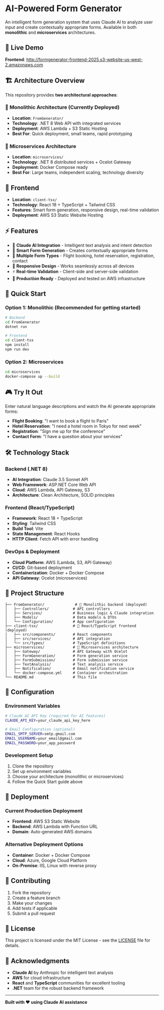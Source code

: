 # AI-Powered Form Generator

An intelligent form generation system that uses Claude AI to analyze user input and create contextually appropriate forms. Available in both **monolithic** and **microservices** architectures.

## 🎯 Live Demo
**Frontend**: http://formgenerator-frontend-2025.s3-website-us-west-2.amazonaws.com

## 🏗️ Architecture Overview

This repository provides **two architectural approaches**:

### 🏢 **Monolithic Architecture** (Currently Deployed)
- **Location**: `FromGenerator/`  
- **Technology**: .NET 8 Web API with integrated services
- **Deployment**: AWS Lambda + S3 Static Hosting
- **Best For**: Quick deployment, small teams, rapid prototyping

### 🔗 **Microservices Architecture**
- **Location**: `microservices/`
- **Technology**: .NET 8 distributed services + Ocelot Gateway
- **Deployment**: Docker Compose ready
- **Best For**: Large teams, independent scaling, technology diversity

## 🎨 Frontend
- **Location**: `client-tsx/`
- **Technology**: React 18 + TypeScript + Tailwind CSS
- **Features**: Smart form generation, responsive design, real-time validation
- **Deployment**: AWS S3 Static Website Hosting

## ⚡ Features

- 🤖 **Claude AI Integration** - Intelligent text analysis and intent detection
- 📝 **Smart Form Generation** - Creates contextually appropriate forms
- 🎯 **Multiple Form Types** - Flight booking, hotel reservation, registration, contact
- 📱 **Responsive Design** - Works seamlessly across all devices
- ⚡ **Real-time Validation** - Client-side and server-side validation
- 🚀 **Production Ready** - Deployed and tested on AWS infrastructure

## 🚀 Quick Start

### Option 1: Monolithic (Recommended for getting started)
```bash
# Backend
cd FromGenerator
dotnet run

# Frontend  
cd client-tsx
npm install
npm run dev
```

### Option 2: Microservices
```bash
cd microservices
docker-compose up --build
```

## 🎮 Try It Out

Enter natural language descriptions and watch the AI generate appropriate forms:

- **Flight Booking**: "I want to book a flight to Paris"
- **Hotel Reservation**: "I need a hotel room in Tokyo for next week"  
- **Registration**: "Sign me up for the conference"
- **Contact Form**: "I have a question about your services"

## 🛠️ Technology Stack

### Backend (.NET 8)
- **AI Integration**: Claude 3.5 Sonnet API
- **Web Framework**: ASP.NET Core Web API
- **Cloud**: AWS Lambda, API Gateway, S3
- **Architecture**: Clean Architecture, SOLID principles

### Frontend (React/TypeScript)
- **Framework**: React 18 + TypeScript
- **Styling**: Tailwind CSS
- **Build Tool**: Vite
- **State Management**: React Hooks
- **HTTP Client**: Fetch API with error handling

### DevOps & Deployment
- **Cloud Platform**: AWS (Lambda, S3, API Gateway)
- **CI/CD**: Git-based deployment
- **Containerization**: Docker + Docker Compose
- **API Gateway**: Ocelot (microservices)

## 📁 Project Structure

```
├── FromGenerator/              # 🏢 Monolithic backend (deployed)
│   ├── Controllers/           # API controllers
│   ├── Services/              # Business logic & Claude integration
│   ├── Models/                # Data models & DTOs
│   └── Configuration/         # App configuration
├── client-tsx/                # 🎨 React/TypeScript frontend (deployed)
│   ├── src/components/        # React components
│   ├── src/services/          # API integration
│   └── src/types/             # TypeScript definitions
├── microservices/             # 🔗 Microservices architecture
│   ├── Gateway/               # API Gateway with Ocelot
│   ├── FormGeneration/        # Form generation service
│   ├── FormSubmission/        # Form submission service
│   ├── TextAnalysis/          # Text analysis service
│   ├── Notification/          # Email notification service
│   └── docker-compose.yml     # Container orchestration
└── README.md                  # This file
```

## 🔧 Configuration

### Environment Variables
```bash
# Claude AI API Key (required for AI features)
CLAUDE_API_KEY=your_claude_api_key_here

# Email Configuration (optional)
EMAIL_SMTP_SERVER=smtp.gmail.com
EMAIL_USERNAME=your_email@gmail.com
EMAIL_PASSWORD=your_app_password
```

### Development Setup
1. Clone the repository
2. Set up environment variables
3. Choose your architecture (monolithic or microservices)
4. Follow the Quick Start guide above

## 🚀 Deployment

### Current Production Deployment
- **Frontend**: AWS S3 Static Website
- **Backend**: AWS Lambda with Function URL
- **Domain**: Auto-generated AWS domains

### Alternative Deployment Options
- **Container**: Docker + Docker Compose
- **Cloud**: Azure, Google Cloud Platform
- **On-Premise**: IIS, Linux with reverse proxy

## 🤝 Contributing

1. Fork the repository
2. Create a feature branch
3. Make your changes
4. Add tests if applicable
5. Submit a pull request

## 📄 License

This project is licensed under the MIT License - see the [LICENSE](LICENSE) file for details.

## 🙏 Acknowledgments

- **Claude AI** by Anthropic for intelligent text analysis
- **AWS** for cloud infrastructure
- **React** and **TypeScript** communities for excellent tooling
- **.NET** team for the robust backend framework

---

**Built with ❤️ using Claude AI assistance**